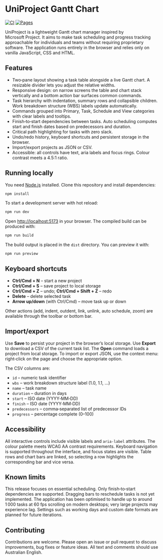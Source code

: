 # UniProject Gantt Chart

[![CI](https://github.com/sulaimanalsheibani1-lgtm/gantt-chart-app/actions/workflows/ci.yml/badge.svg)](https://github.com/sulaimanalsheibani1-lgtm/gantt-chart-app/actions/workflows/ci.yml) [![Pages](https://img.shields.io/badge/pages-deployed-blue)](https://sulaimanalsheibani1-lgtm.github.io/gantt-chart-app/)

UniProject is a lightweight Gantt chart manager inspired by Microsoft Project.  It aims to make task scheduling and progress tracking approachable for individuals and teams without requiring proprietary software.  The application runs entirely in the browser and relies only on vanilla JavaScript, CSS and HTML.

## Features

- Two‑pane layout showing a task table alongside a live Gantt chart.  A resizable divider lets you adjust the relative widths.
- Responsive design: on narrow screens the table and chart stack vertically and a bottom action bar surfaces common commands.
- Task hierarchy with indentation, summary rows and collapsible children.  Work breakdown structure (WBS) labels update automatically.
- Commands grouped into Primary, Task, Schedule and View categories with clear labels and tooltips.
- Finish‑to‑start dependencies between tasks.  Auto scheduling computes start and finish dates based on predecessors and duration.
- Critical path highlighting for tasks with zero slack.
- Undo/redo history, keyboard shortcuts and persistent storage in the browser.
- Import/export projects as JSON or CSV.
- Accessible: all controls have text, aria labels and focus rings.  Colour contrast meets a 4.5:1 ratio.

## Running locally

You need [Node.js](https://nodejs.org/) installed.  Clone this repository and install dependencies:

```bash
npm install
```

To start a development server with hot reload:

```bash
npm run dev
```

Open <http://localhost:5173> in your browser.  The compiled build can be produced with:

```bash
npm run build
```

The build output is placed in the `dist` directory.  You can preview it with:

```bash
npm run preview
```

## Keyboard shortcuts

- **Ctrl/Cmd + N** – start a new project
- **Ctrl/Cmd + S** – save project to local storage
- **Ctrl/Cmd + Z** – undo; **Ctrl/Cmd + Shift + Z** – redo
- **Delete** – delete selected task
- **Arrow up/down** (with Ctrl/Cmd) – move task up or down

Other actions (add, indent, outdent, link, unlink, auto schedule, zoom) are available through the toolbar or bottom bar.

## Import/export

Use **Save** to persist your project in the browser’s local storage.  Use **Export** to download a CSV of the current task list.  The **Open** command loads a project from local storage.  To import or export JSON, use the context menu: right‑click on the page and choose the appropriate option.

The CSV columns are:

- `id` – numeric task identifier
- `wbs` – work breakdown structure label (1.0, 1.1, …)
- `name` – task name
- `duration` – duration in days
- `start` – ISO date (YYYY‑MM‑DD)
- `finish` – ISO date (YYYY‑MM‑DD)
- `predecessors` – comma‑separated list of predecessor IDs
- `progress` – percentage complete (0–100)

## Accessibility

All interactive controls include visible labels and `aria‑label` attributes.  The colour palette meets WCAG AA contrast requirements.  Keyboard navigation is supported throughout the interface, and focus states are visible.  Table rows and chart bars are linked, so selecting a row highlights the corresponding bar and vice versa.

## Known limits

This release focuses on essential scheduling.  Only finish‑to‑start dependencies are supported.  Dragging bars to reschedule tasks is not yet implemented.  The application has been optimised to handle up to around 1 000 tasks at 60 fps scrolling on modern desktops; very large projects may experience lag.  Settings such as working days and custom date formats are planned for future iterations.

## Contributing

Contributions are welcome.  Please open an issue or pull request to discuss improvements, bug fixes or feature ideas.  All text and comments should use Australian English.
